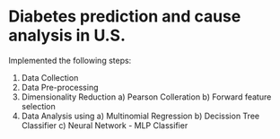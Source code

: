 # Diabetes prediction and cause analysis in U.S.

Implemented the following steps:
1. Data Collection
2. Data Pre-processing
3. Dimensionality Reduction
   a) Pearson Colleration
   b) Forward feature selection
4. Data Analysis using
   a) Multinomial Regression
   b) Decission Tree Classifier
   c) Neural Network - MLP Classifier
